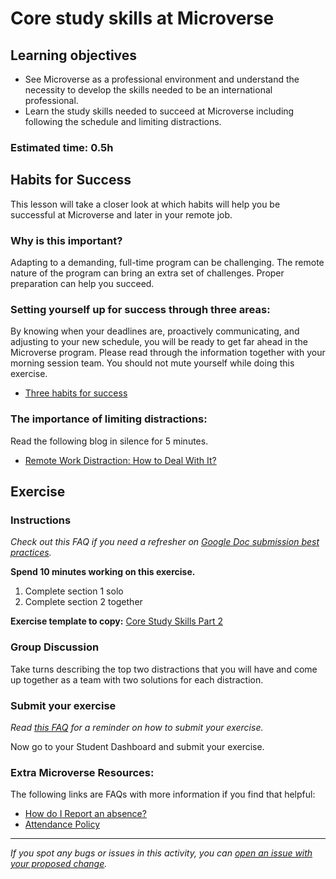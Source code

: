 # Core study skills at Microverse

## Learning objectives

- See Microverse as a professional environment and understand the necessity to develop the skills needed to be an international professional.
- Learn the study skills needed to succeed at Microverse including following the schedule and limiting distractions.

### Estimated time: 0.5h

## Habits for Success

This lesson will take a closer look at which habits will help you be successful at Microverse and later in your remote job.

### Why is this important?

Adapting to a demanding, full-time program can be challenging. The remote nature of the program can bring an extra set of challenges. Proper preparation can help you succeed.

### Setting yourself up for success through three areas:

By knowing when your deadlines are, proactively communicating, and adjusting to your new schedule, you will be ready to get far ahead in the Microverse program. Please read through the information together with your morning session team. You should not mute yourself while doing this exercise.

- [Three habits for success](three-habits-for-success.md)

### The importance of limiting distractions:

Read the following blog in silence for 5 minutes.

- [Remote Work Distraction: How to Deal With It?](https://krisp.ai/blog/remote-work-distraction-tips/)

## Exercise

### Instructions

*Check out this FAQ if you need a refresher on [Google Doc submission best practices](https://microverse.zendesk.com/hc/en-us/articles/360063156813).*

**Spend 10 minutes working on this exercise.**

1. Complete section 1 solo
2. Complete section 2 together

**Exercise template to copy:** [Core Study Skills Part 2](https://docs.google.com/document/d/1nz2_RMNFkZH58qJcGMlFG_kjn49J-Wsb2FrFwD_653w/edit)

### Group Discussion

Take turns describing the top two distractions that you will have and come up together as a team with two solutions for each distraction.

### Submit your exercise

*Read [this FAQ](https://microverse.zendesk.com/hc/en-us/articles/360061344234) for a reminder on how to submit your exercise.*

Now go to your Student Dashboard and submit your exercise.

### Extra Microverse Resources:

The following links are FAQs with more information if you find that helpful:

- [How do I Report an absence?](https://microverse.zendesk.com/hc/en-us/articles/9408344079635-How-Do-I-Report-an-Absence-)
- [Attendance Policy](https://microverse.zendesk.com/hc/en-us/articles/9363977429395-Attendance-Policy)



------

_If you spot any bugs or issues in this activity, you can [open an issue with your proposed change](https://github.com/microverseinc/curriculum-transversal-skills/blob/main/git-github/articles/open_issue.md)._
